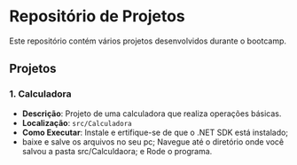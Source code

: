 # Repositório de Projetos

Este repositório contém vários projetos desenvolvidos durante o bootcamp.

## Projetos

### 1. Calculadora
- **Descrição**: Projeto de uma calculadora que realiza operações básicas.
- **Localização**: `src/Calculadora`
- **Como Executar**: Instale e ertifique-se de que o .NET SDK está instalado;
- baixe e salve os arquivos no seu pc;
  Navegue até o diretório onde você salvou a pasta src/Calculdaora; e
  Rode o programa.
  
